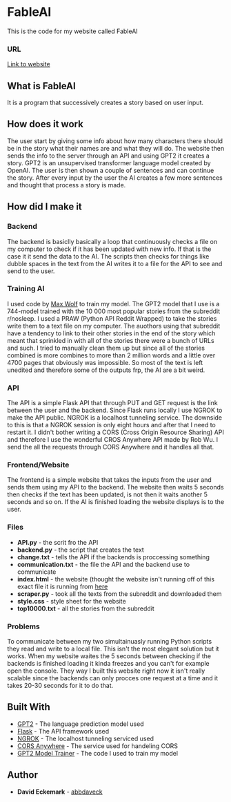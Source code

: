 # FableAI

This is the code for my website called FableAI

### URL

[Link to website](https://abbdaveck.github.io/)

## What is FableAI

It is a program that successively creates a story based on user input.


## How does it work

The user start by giving some info about how many characters there should be in the story what their names are and what they will do. The website then sends the info to the server through an API and using GPT2 it creates a story. GPT2 is an unsupervised transformer language model created by OpenAI. The user is then shown a couple of sentences and can continue the story. After every input by the user the AI creates a few more sentences and thought that process a story is made.

## How did I make it

### Backend

The backend is basiclly basically a loop that continuously checks a file on my computer to check if it has been updated with new info. If that is the case it it send the data to the AI. The scripts then checks for things like dubble spaces in the text from the AI writes it to a file for the API to see and send to the user.

### Training AI
I used code by [Max Wolf](https://minimaxir.com/2019/09/howto-gpt2/) to train my model. The GPT2 model that I use is a 744-model trained with the 10 000 most popular stories from the subreddit r/nosleep. I used a PRAW (Python API Reddit Wrapped) to take the stories write them to a text file on my computer. The auothors using that subreddit have a tendency to link to their other stories in the end of the story which meant that sprinkled in with all of the stories there were a bunch of URLs and such. I tried to manually clean them up but since all of the stories combined is more combines to more than 2 million words and a little over 4700 pages that obviously was impossible. So most of the text is left unedited and therefore some of the outputs frp, the AI are a bit weird.

### API

The API is a simple Flask API that through PUT and GET request is the link between the user and the backend. Since Flask runs locally I use NGROK to make the API public. NGROK is a localhost tunneling service. The downside to this is that a NGROK session is only eight hours and after that I need to restart it. I didn't bother writing a CORS (Cross Origin Resource Sharing) API and therefore I use the wonderful CROS Anywhere API made by Rob Wu. I send the all the requests through CORS Anywhere and it handles all that. 


### Frontend/Website

The frontend is a simple website that takes the inputs from the user and sends them using my API to the backend. The website then waits 5 seconds then checks if the text has been updated, is not then it waits another 5 seconds and so on. If the AI is finished loading the website displays is to the user. 

### Files

* **API.py** - the scrit fro the API
* **backend.py** - the script that creates the text
* **change.txt** - tells the API if the backends is proccessing something
* **communication.txt** - the file the API and the backend use to communicate
* **index.html** - the website (thought the website isn't running off of this exact file it is running from [here](https://github.com/abbdaveck/abbdaveck.github.io)
* **scraper.py** - took all the texts from the subreddit and downloaded them
* **style.css** - style sheet for the website
* **top10000.txt** - all the stories from the subreddit


### Problems
To communicate between my two simultainuasly running Python scripts they read and write to a local file. This isn't the most elegant solution but it works. When my website waites the 5 seconds between checking if the backends is finished loading it kinda freezes and you can't for example open the console. They way I built this website right now it isn't really scalable since the backends can only procces one request at a time and it takes 20-30 seconds for it to do that. 

## Built With

* [GPT2](https://openai.com/blog/better-language-models/) - The language prediction model used
* [Flask](https://flask.palletsprojects.com/en/1.1.x/) - The API framework used
* [NGROK](https://ngrok.com/docs) - The localhost tunneling serviced used
* [CORS Anywhere](https://github.com/Rob--W/cors-anywhere#documentation) - The service used for handeling CORS
* [GPT2 Model Trainer](https://colab.research.google.com/drive/1OG1HxBMdIMyWfc0qP2rz6tvQwtx9Gikn#scrollTo=t6MRCaq33f7s) - The code I used to train my model


## Author

* **David Eckemark** - [abbdaveck](https://github.com/abbdaveck)

